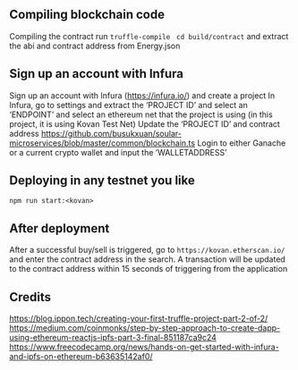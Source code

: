 ## Compiling blockchain code
Compiling the contract run `truffle-compile`
` cd build/contract` and extract the abi and contract address from Energy.json

## Sign up an account with Infura
Sign up an account with Infura (https://infura.io/) and create a project 
In Infura, go to settings and extract the ‘PROJECT ID’ and select an ‘ENDPOINT’ and select an ethereum net that the project is using (in this project, it is using Kovan Test Net)
Update the ‘PROJECT ID’ and contract address https://github.com/busukxuan/soular-microservices/blob/master/common/blockchain.ts
Login to either Ganache or a current crypto wallet and input the ’WALLETADDRESS’

## Deploying in any testnet you like
`npm run start:<kovan>`

## After deployment
After a successful buy/sell is triggered, go to `https://kovan.etherscan.io/` and enter the contract address in the search. A transaction will be updated to the contract address within 15 seconds of triggering from the application


## Credits
https://blog.ippon.tech/creating-your-first-truffle-project-part-2-of-2/
https://medium.com/coinmonks/step-by-step-approach-to-create-dapp-using-ethereum-reactjs-ipfs-part-3-final-851187ca9c24
https://www.freecodecamp.org/news/hands-on-get-started-with-infura-and-ipfs-on-ethereum-b63635142af0/

